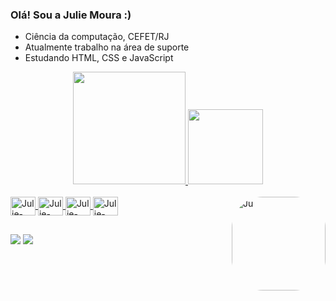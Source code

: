 ### Olá! Sou a Julie Moura :)

  - Ciência da computação, CEFET/RJ
  - Atualmente trabalho na área de suporte
  - Estudando HTML, CSS e JavaScript

<div align="center">
  <a href="https://github.com/juliemoura">
  <img height="180em" src="https://github-readme-stats.vercel.app/api?username=juliemoura&show_icons=true&theme=jolly&include_all_commits=true&count_private=true"/>
  <img height="120em" src="https://github-readme-stats.vercel.app/api/top-langs/?username=juliemoura&layout=compact&langs_count=7&theme=jolly"/>
</div>

<div style="display: inline_block"><br>
  <img align="center" alt="Julie-HTML" height="30" width="40" src="https://cdn.jsdelivr.net/gh/devicons/devicon/icons/html5/html5-original.svg">
  <img align="center" alt="Julie-CSS" height="30" width="40" src="https://cdn.jsdelivr.net/gh/devicons/devicon/icons/css3/css3-original.svg">
  <img align="center" alt="Julie-SQL" height="30" width="40" src="https://cdn.jsdelivr.net/gh/devicons/devicon/icons/mysql/mysql-original.svg">
  <img align="center" alt="Julie-SQL2" height="30" width="40" src="https://cdn.jsdelivr.net/gh/devicons/devicon/icons/postgresql/postgresql-original.svg">   
  <img align="right" alt="Ju" height="150" style="border-radius:50px;" src="https://share-cdn.picrew.me/shareImg/org/202111/338224_V0IKOWJJ.png">
</div>

  ##
  
<div> 
  <a href="https://www.linkedin.com/in/juliemoura/" target="_blank"><img src="https://img.shields.io/badge/LinkedIn-0077B5?style=for-the-badge&logo=linkedin&logoColor=blue" target="_blank"></a>
    <a href="https://instagram.com/mouralie" target="_blank"><img src="https://img.shields.io/badge/Instagram-E4405F?style=for-the-badge&logo=instagram&logoColor=white" target="_blank"></a>

</div>
